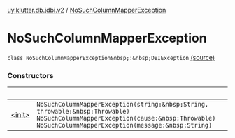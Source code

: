 [uy.klutter.db.jdbi.v2](../index.md) / [NoSuchColumnMapperException](.)


# NoSuchColumnMapperException
`class NoSuchColumnMapperException&nbsp;:&nbsp;DBIException` [(source)](https://github.com/kohesive/klutter/blob/master/db-jdbi-v2-jdk6/src/main/kotlin/uy/klutter/db/jdbi/v2/Exceptions.kt#L18)



### Constructors

|&nbsp;|&nbsp;|
|---|---|
| [&lt;init&gt;](-init-.md) | `NoSuchColumnMapperException(string:&nbsp;String, throwable:&nbsp;Throwable)`<br/>`NoSuchColumnMapperException(cause:&nbsp;Throwable)`<br/>`NoSuchColumnMapperException(message:&nbsp;String)` |
